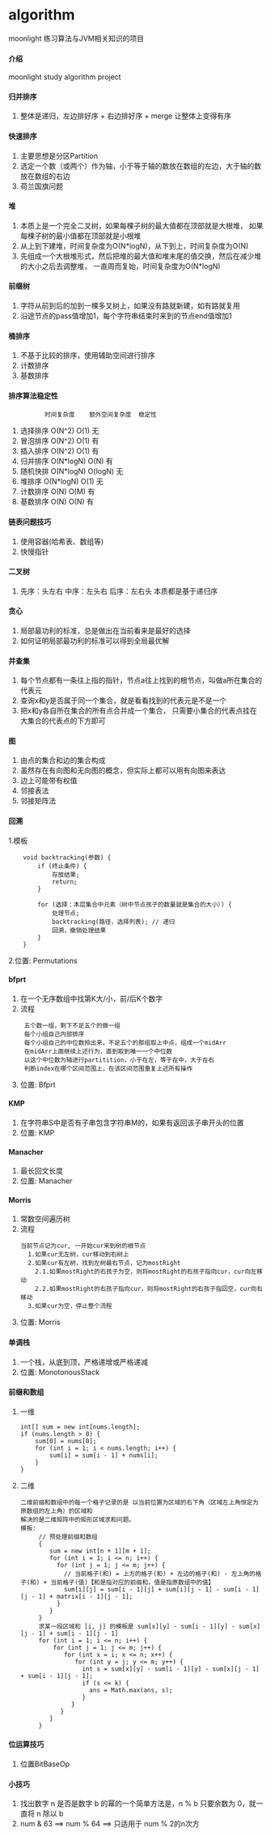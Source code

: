 # algorithm

moonlight 练习算法与JVM相关知识的项目

#### 介绍
moonlight study algorithm project

#### 归并排序

1.  整体是递归，左边排好序 + 右边排好序 + merge 让整体上变得有序

#### 快速排序

1.  主要思想是分区Partition
2.  选定一个数（或两个）作为轴，小于等于轴的数放在数组的左边，大于轴的数放在数组的右边
3.  荷兰国旗问题

#### 堆

1.  本质上是一个完全二叉树，如果每棵子树的最大值都在顶部就是大根堆，
    如果每棵子树的最小值都在顶部就是小根堆
2.  从上到下建堆，时间复杂度为O(N*logN)，从下到上，时间复杂度为O(N) 
3.  先组成一个大根堆形式，然后把堆的最大值和堆末尾的值交换，然后在减少堆的大小之后去调整堆，
    一直周而复始，时间复杂度为O(N*logN) 

#### 前缀树

1.  字符从前到后的加到一棵多叉树上，如果没有路就新建，如有路就复用
2.  沿途节点的pass值增加1，每个字符串结束时来到的节点end值增加1

#### 桶排序

1.  不基于比较的排序，使用辅助空间进行排序
2.  计数排序
3.  基数排序

#### 排序算法稳定性

		      时间复杂度	   额外空间复杂度  稳定性
1.  选择排序		O(N^2)			O(1)		无
2.  冒泡排序		O(N^2)			O(1)		有
3.  插入排序		O(N^2)			O(1)		有
4.  归并排序		O(N*logN)		O(N)		有
5.  随机快排		O(N*logN)		O(logN)		无
6.  堆排序		O(N*logN)		O(1)		无
7.  计数排序		O(N)			O(M)		有
8.  基数排序		O(N)			O(N)		有

#### 链表问题技巧

1.  使用容器(哈希表、数组等)
2.  快慢指针 

#### 二叉树

1.  先序：头左右  中序：左头右  后序：左右头  本质都是基于递归序

#### 贪心

1.  局部最功利的标准，总是做出在当前看来是最好的选择
2.  如何证明局部最功利的标准可以得到全局最优解

#### 并查集

1.  每个节点都有一条往上指的指针，节点a往上找到的根节点，叫做a所在集合的代表元
2.  查询x和y是否属于同一个集合，就是看看找到的代表元是不是一个
3.  把x和y各自所在集合的所有点合并成一个集合，
    只需要小集合的代表点挂在大集合的代表点的下方即可
    
#### 图

1.  由点的集合和边的集合构成
2.  虽然存在有向图和无向图的概念，但实际上都可以用有向图来表达
3.  边上可能带有权值
4.  邻接表法
5.  邻接矩阵法

#### 回溯
1.模板
  ```
      void backtracking(参数) {
          if (终止条件) {
              存放结果;
              return;
          }
  
          for (选择：本层集合中元素（树中节点孩子的数量就是集合的大小）) {
              处理节点;
              backtracking(路径，选择列表); // 递归
              回溯，撤销处理结果
          }
      }
  ```
2.位置: Permutations

#### bfprt
1. 在一个无序数组中找第K大/小，前/后K个数字
2. 流程
    ```
     五个数一组，剩下不足五个的做一组
     每个小组自己内部排序
     每个小组自己的中位数拎出来，不足五个的那组取上中点，组成一个midArr
     在midArr上面继续上述行为，直到取到唯一一个中位数
     以这个中位数为轴进行partitition，小于在左，等于在中，大于在右
     判断index在哪个区间范围上，在该区间范围重复上述所有操作
    ```
3. 位置: Bfprt

#### KMP
1. 在字符串S中是否有子串包含字符串M的，如果有返回该子串开头的位置
2. 位置: KMP

#### Manacher
1. 最长回文长度
2. 位置: Manacher

#### Morris
1. 常数空间遍历树
2. 流程
   ```
   当前节点记为cur, 一开始cur来到树的根节点
     1.如果cur无左树，cur移动到右树上
     2.如果cur有左树，找到左树最右节点，记为mostRight
       2.1.如果mostRight的右孩子为空，则将mostRight的右孩子指向cur，cur向左移动
       2.2.如果mostRight的右孩子指向cur，则将mostRight的右孩子指回空，cur向右移动
     3.如果cur为空，停止整个流程
   ```
3. 位置: Morris

#### 单调栈
1. 一个栈，从底到顶，严格递增或严格递减
2. 位置: MonotonousStack

#### 前缀和数组
1. 一维
   ```
   int[] sum = new int[nums.length];
   if (nums.length > 0) {
       sum[0] = nums[0];
       for (int i = 1; i < nums.length; i++) {
           sum[i] = sum[i - 1] + nums[i];
       }
   }
   ```
2. 二维
   ```
   二维前缀和数组中的每一个格子记录的是 以当前位置为区域的右下角（区域左上角恒定为原数组的左上角）的区域和
   解决的是二维矩阵中的矩形区域求和问题。
   模板:
        // 预处理前缀和数组
        {
           sum = new int[n + 1][m + 1];
           for (int i = 1; i <= n; i++) {
             for (int j = 1; j <= m; j++) {
               // 当前格子(和) = 上方的格子(和) + 左边的格子(和) - 左上角的格子(和) + 当前格子(值)【和是指对应的前缀和，值是指原数组中的值】
               sum[i][j] = sum[i - 1][j] + sum[i][j - 1] - sum[i - 1][j - 1] + matrix[i - 1][j - 1];
             }
           }
        }
        求某一段区域和 [i, j] 的模板是 sum[x][y] - sum[i - 1][y] - sum[x][j - 1] + sum[i - 1][j - 1]
        for (int i = 1; i <= n; i++) {
            for (int j = 1; j <= m; j++) {
               for (int x = i; x <= n; x++) {
                  for (int y = j; y <= m; y++) {
                    int s = sum[x][y] - sum[i - 1][y] - sum[x][j - 1] + sum[i - 1][j - 1];
                    if (s <= k) {
                      ans = Math.max(ans, s);
                    }
                 }
              }
           }
        }
   ```
#### 位运算技巧
1. 位置BitBaseOp

#### 小技巧
1.  找出数字 n 是否是数字 b 的幂的一个简单方法是，n % b 只要余数为 0，就一直将 n 除以 b
2.  num & 63 ==> num % 64   ==> 只适用于 num % 2的n次方
